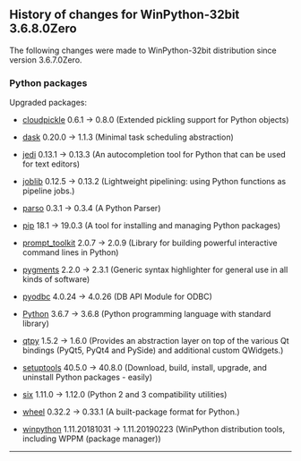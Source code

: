 ﻿## History of changes for WinPython-32bit 3.6.8.0Zero

The following changes were made to WinPython-32bit distribution since version 3.6.7.0Zero.

### Python packages

Upgraded packages:

  * [cloudpickle](https://pypi.org/project/cloudpickle) 0.6.1 → 0.8.0 (Extended pickling support for Python objects)
  * [dask](https://pypi.org/project/dask) 0.20.0 → 1.1.3 (Minimal task scheduling abstraction)
  * [jedi](https://pypi.org/project/jedi) 0.13.1 → 0.13.3 (An autocompletion tool for Python that can be used for text editors)
  * [joblib](https://pypi.org/project/joblib) 0.12.5 → 0.13.2 (Lightweight pipelining: using Python functions as pipeline jobs.)
  * [parso](https://pypi.org/project/parso) 0.3.1 → 0.3.4 (A Python Parser)
  * [pip](https://pypi.org/project/pip) 18.1 → 19.0.3 (A tool for installing and managing Python packages)
  * [prompt_toolkit](https://pypi.org/project/prompt_toolkit) 2.0.7 → 2.0.9 (Library for building powerful interactive command lines in Python)
  * [pygments](http://pygments.org) 2.2.0 → 2.3.1 (Generic syntax highlighter for general use in all kinds of software)
  * [pyodbc](https://pypi.org/project/pyodbc) 4.0.24 → 4.0.26 (DB API Module for ODBC)
  * [Python](http://www.python.org/) 3.6.7 → 3.6.8 (Python programming language with standard library)
  * [qtpy](https://pypi.org/project/qtpy) 1.5.2 → 1.6.0 (Provides an abstraction layer on top of the various Qt bindings (PyQt5, PyQt4 and PySide) and additional custom QWidgets.)
  * [setuptools](https://pypi.org/project/setuptools) 40.5.0 → 40.8.0 (Download, build, install, upgrade, and uninstall Python packages - easily)
  * [six](https://pypi.org/project/six) 1.11.0 → 1.12.0 (Python 2 and 3 compatibility utilities)
  * [wheel](https://pypi.org/project/wheel) 0.32.2 → 0.33.1 (A built-package format for Python.)
  * [winpython](http://winpython.github.io/) 1.11.20181031 → 1.11.20190223 (WinPython distribution tools, including WPPM (package manager))

* * *
